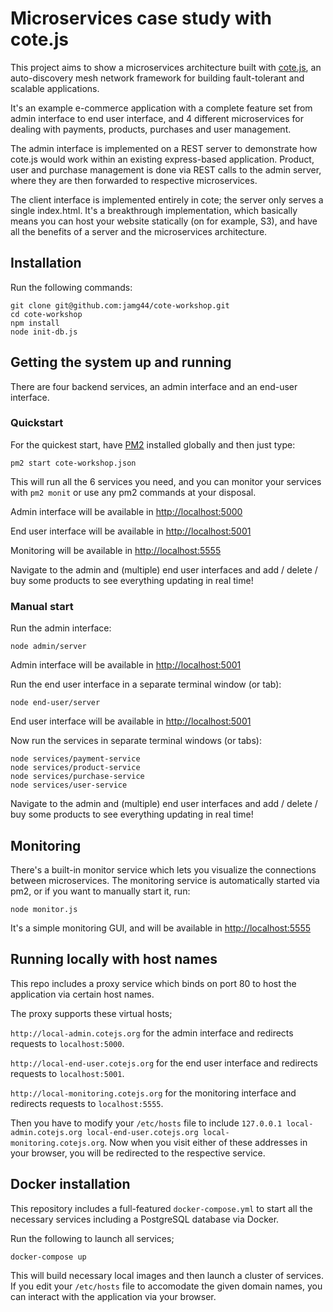 # Microservices case study with cote.js

This project aims to show a microservices architecture built with [cote.js](https://github.com/jamg44/cote), an auto-discovery mesh network framework for building fault-tolerant and scalable applications.

It's an example e-commerce application with a complete feature set from admin interface to end user interface, and 4 different microservices for dealing with payments, products, purchases and user management.

The admin interface is implemented on a REST server to demonstrate how cote.js would work within an existing express-based application. Product, user and purchase management is done via REST calls to the admin server, where they are then forwarded to respective microservices.

The client interface is implemented entirely in cote; the server only serves a single index.html. It's a breakthrough implementation, which basically means you can host your website statically (on for example, S3), and have all the benefits of a server and the microservices architecture.

## Installation

Run the following commands:

```
git clone git@github.com:jamg44/cote-workshop.git
cd cote-workshop
npm install
node init-db.js
```

## Getting the system up and running

There are four backend services, an admin interface and an end-user interface.

### Quickstart

For the quickest start, have [PM2](http://pm2.keymetrics.io) installed globally and then just type:

```
pm2 start cote-workshop.json
```

This will run all the 6 services you need, and you can monitor your services with `pm2 monit` or use any pm2 commands at your disposal.

Admin interface will be available in [http://localhost:5000](http://localhost:5000)

End user interface will be available in [http://localhost:5001](http://localhost:5001)

Monitoring will be available in [http://localhost:5555](http://localhost:5555)

Navigate to the admin and (multiple) end user interfaces and add / delete / buy some products to see everything updating in real time!

### Manual start

Run the admin interface:

```
node admin/server
```

Admin interface will be available in [http://localhost:5001](http://localhost:5001)

Run the end user interface in a separate terminal window (or tab):

```
node end-user/server
```

End user interface will be available in [http://localhost:5001](http://localhost:5001)

Now run the services in separate terminal windows (or tabs):

```
node services/payment-service
node services/product-service
node services/purchase-service
node services/user-service
```

Navigate to the admin and (multiple) end user interfaces and add / delete / buy some products to see everything updating in real time!

## Monitoring

There's a built-in monitor service which lets you visualize the connections between microservices. The monitoring service is automatically started via pm2, or if you want to manually start it, run:

```
node monitor.js
```

It's a simple monitoring GUI, and will be available in [http://localhost:5555](http://localhost:5555)

## Running locally with host names

This repo includes a proxy service which binds on port 80 to host the application via certain host names.

The proxy supports these virtual hosts;

`http://local-admin.cotejs.org` for the admin interface and redirects requests to `localhost:5000`.

`http://local-end-user.cotejs.org` for the end user interface and redirects requests to `localhost:5001`.

`http://local-monitoring.cotejs.org` for the monitoring interface and redirects requests to `localhost:5555`.

Then you have to modify your `/etc/hosts` file to include `127.0.0.1 local-admin.cotejs.org local-end-user.cotejs.org local-monitoring.cotejs.org`. Now when you visit either of these addresses in your browser, you will be redirected to the respective service.

## Docker installation

This repository includes a full-featured `docker-compose.yml` to start all the necessary services including a PostgreSQL database via Docker.

Run the following to launch all services;
```
docker-compose up
```

This will build necessary local images and then launch a cluster of services. If you edit your `/etc/hosts` file to accomodate the given domain names, you can interact with the application via your browser.
